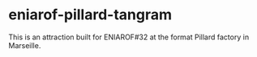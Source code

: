 # eniarof-pillard-tangram
This is an attraction built for ENIAROF#32 at the format Pillard factory in Marseille.
